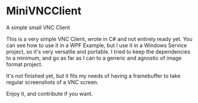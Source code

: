 # MiniVNCClient
A simple small VNC Client

This is a very simple VNC Client, wrote in C# and not entirely ready yet. You can see how to use it in a WPF Example, but I use it in a Windows Service project, so it's very versatile and portable. I tried to keep the dependencies to a minimum, and go as far as I can to a generic and agnostic of image format project.

It's not finished yet, but it fits my needs of having a framebuffer to take regular screenshots of a VNC screen.

Enjoy it, and contribute if you want.
